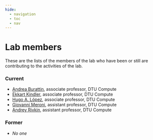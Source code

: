 ```yaml
---
hide:
  - navigation
  - toc
  - nav
---
```


# Lab members

These are the lists of the members of the lab who have been or still are contributing to the activities of the lab.

### Current

<!--intro-start-->
- [Andrea Burattin](https://orbit.dtu.dk/en/persons/andrea-burattin), associate professor, DTU Compute
- [Ekkart Kindler](https://orbit.dtu.dk/en/persons/ekkart-kindler), associate professor, DTU Compute
- [Hugo A. López](https://orbit.dtu.dk/en/persons/hugo-andres-lopez-acosta), associate professor, DTU Compute
- [Giovanni Meroni](https://orbit.dtu.dk/en/persons/giovanni-meroni), assistant professor, DTU Compute
- [Andrey Rivkin](https://orbit.dtu.dk/en/persons/andrey-rivkin), assistant professor, DTU Compute
<!--intro-end-->


### Former

- *No one*